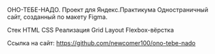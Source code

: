 ОНО-ТЕБЕ-НАДО. Проект для Яндекс.Практикума
Одностраничный сайт, созданный по макету Figma. 

Стек
HTML
CSS
Реализация
Grid Layout
Flexbox-вёрстка

Ссылка на сайт:
https://github.com/newcomer100/ono-tebe-nado